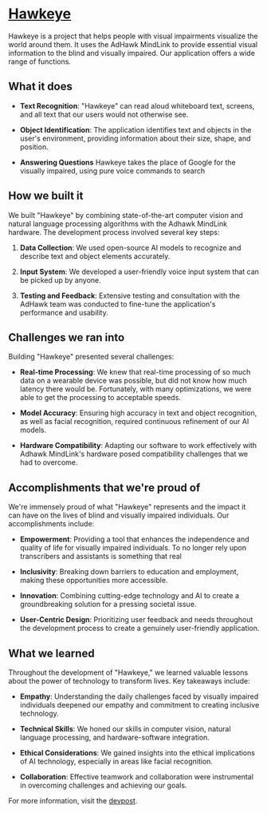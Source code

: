 # [Hawkeye](http://hawkeyevision.tech/)

Hawkeye is a project that helps people with visual impairments visualize the world around them. It uses the AdHawk MindLink to provide essential visual information to the blind and visually impaired. Our application offers a wide range of functions.

## What it does

- **Text Recognition**: "Hawkeye" can read aloud whiteboard text, screens, and all text that our users would not otherwise see.

- **Object Identification**: The application identifies text and objects in the user's environment, providing information about their size, shape, and position.

- **Answering Questions** Hawkeye takes the place of Google for the visually impaired, using pure voice commands to search

## How we built it

We built "Hawkeye" by combining state-of-the-art computer vision and natural language processing algorithms with the Adhawk MindLink hardware. The development process involved several key steps:

1. **Data Collection**: We used open-source AI models to recognize and describe text and object elements accurately.

2. **Input System**: We developed a user-friendly voice input system that can be picked up by anyone.

3. **Testing and Feedback**: Extensive testing and consultation with the AdHawk team was conducted to fine-tune the application's performance and usability.

## Challenges we ran into

Building "Hawkeye" presented several challenges:

- **Real-time Processing**: We knew that real-time processing of so much data on a wearable device was possible, but did not know how much latency there would be. Fortunately, with many optimizations, we were able to get the processing to acceptable speeds.

- **Model Accuracy**: Ensuring high accuracy in text and object recognition, as well as facial recognition, required continuous refinement of our AI models.

- **Hardware Compatibility**: Adapting our software to work effectively with Adhawk MindLink's hardware posed compatibility challenges that we had to overcome.

## Accomplishments that we're proud of

We're immensely proud of what "Hawkeye" represents and the impact it can have on the lives of blind and visually impaired individuals. Our accomplishments include:

- **Empowerment**: Providing a tool that enhances the independence and quality of life for visually impaired individuals. To no longer rely upon transcribers and assistants is something that real 

- **Inclusivity**: Breaking down barriers to education and employment, making these opportunities more accessible.

- **Innovation**: Combining cutting-edge technology and AI to create a groundbreaking solution for a pressing societal issue.

- **User-Centric Design**: Prioritizing user feedback and needs throughout the development process to create a genuinely user-friendly application.

## What we learned

Throughout the development of "Hawkeye," we learned valuable lessons about the power of technology to transform lives. Key takeaways include:

- **Empathy**: Understanding the daily challenges faced by visually impaired individuals deepened our empathy and commitment to creating inclusive technology.

- **Technical Skills**: We honed our skills in computer vision, natural language processing, and hardware-software integration.

- **Ethical Considerations**: We gained insights into the ethical implications of AI technology, especially in areas like facial recognition.

- **Collaboration**: Effective teamwork and collaboration were instrumental in overcoming challenges and achieving our goals.

For more information, visit the [devpost](https://devpost.com/software/hawkeye-amc4n7?ref_content=user-portfolio&ref_feature=in_progress).
